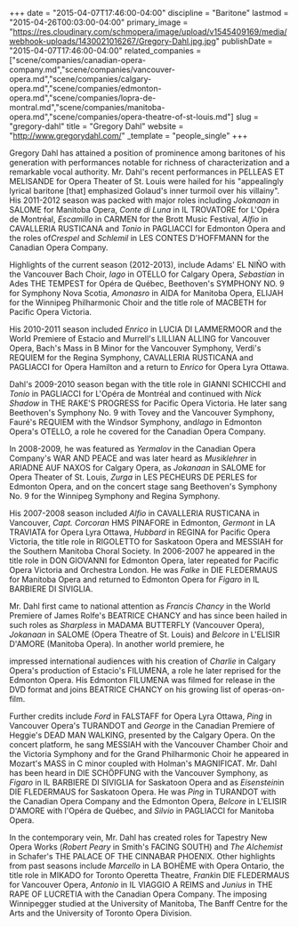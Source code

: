 +++
date = "2015-04-07T17:46:00-04:00"
discipline = "Baritone"
lastmod = "2015-04-26T00:03:00-04:00"
primary_image = "https://res.cloudinary.com/schmopera/image/upload/v1545409169/media/webhook-uploads/1430021016267/Gregory-Dahl.jpg.jpg"
publishDate = "2015-04-07T17:46:00-04:00"
related_companies = ["scene/companies/canadian-opera-company.md","scene/companies/vancouver-opera.md","scene/companies/calgary-opera.md","scene/companies/edmonton-opera.md","scene/companies/lopra-de-montral.md","scene/companies/manitoba-opera.md","scene/companies/opera-theatre-of-st-louis.md"]
slug = "gregory-dahl"
title = "Gregory Dahl"
website = "http://www.gregorydahl.com/"
_template = "people_single"
+++

<p>
	Gregory Dahl has attained a position of prominence among baritones of his generation with performances notable for richness of characterization and a remarkable vocal authority. Mr. Dahl's recent performances in PELLEAS ET MELISANDE for Opera Theater of St. Louis were hailed for his "appealingly lyrical baritone [that] emphasized Golaud's inner turmoil over his villainy". His 2011-2012 season was packed with major roles including <em>Jokanaan</em> in SALOME for Manitoba Opera, <em>Conte di Luna</em> in IL TROVATORE for L'Opéra de Montréal, <em>Escamillo</em> in CARMEN for the Brott Music Festival, <em>Alfio</em> in CAVALLERIA RUSTICANA and <em>Tonio</em> in PAGLIACCI for Edmonton Opera and the roles of<em>Crespel</em> and <em>Schlemil</em> in LES CONTES D'HOFFMANN for the Canadian Opera Company.
</p>
<p>
	Highlights of the current season (2012-2013), include Adams' EL NIÑO with the Vancouver Bach Choir, <em>Iago</em> in OTELLO for Calgary Opera, <em>Sebastian</em> in Ades THE TEMPEST for Opéra de Québec, Beethoven's SYMPHONY NO. 9 for Symphony Nova Scotia, <em>Amonasro</em> in AIDA for Manitoba Opera, ELIJAH for the Winnipeg Philharmonic Choir and the title role of MACBETH for Pacific Opera Victoria.
</p>
<p>
	His 2010-2011 season included <em>Enrico</em> in LUCIA DI LAMMERMOOR and the World Premiere of Estacio and Murrell's LILLIAN ALLING for Vancouver Opera, Bach's Mass in B Minor for the Vancouver Symphony, Verdi's REQUIEM for the Regina Symphony, CAVALLERIA RUSTICANA and PAGLIACCI for Opera Hamilton and a return to <em>Enrico</em> for Opera Lyra Ottawa.
</p>
<p>
	Dahl's 2009-2010 season began with the title role in GIANNI SCHICCHI and <em>Tonio</em> in PAGLIACCI for L'Opéra de Montréal and continued with <em>Nick Shadow</em> in THE RAKE'S PROGRESS for Pacific Opera Victoria. He later sang Beethoven's Symphony No. 9 with Tovey and the Vancouver Symphony, Fauré's REQUIEM with the Windsor Symphony, and<em>Iago</em> in Edmonton Opera's OTELLO, a role he covered for the Canadian Opera Company.
</p>
<p>
	In 2008-2009, he was featured as <em>Yermalov</em> in the Canadian Opera Company's WAR AND PEACE and was later heard as <em>Musiklehrer</em> in ARIADNE AUF NAXOS for Calgary Opera, as <em>Jokanaan</em> in SALOME for Opera Theater of St. Louis, <em>Zurga</em> in LES PECHEURS DE PERLES for Edmonton Opera, and on the concert stage sang Beethoven's Symphony No. 9 for the Winnipeg Symphony and Regina Symphony.
</p>
<p>
	His 2007-2008 season included <em>Alfio</em> in CAVALLERIA RUSTICANA in Vancouver, <em>Capt. Corcoran</em> HMS PINAFORE in Edmonton, <em>Germont</em> in LA TRAVIATA for Opera Lyra Ottawa, <em>Hubbard</em> in REGINA for Pacific Opera Victoria, the title role in RIGOLETTO for Saskatoon Opera and MESSIAH for the Southern Manitoba Choral Society. In 2006-2007 he appeared in the title role in DON GIOVANNI for Edmonton Opera, later repeated for Pacific Opera Victoria and Orchestra London. He was <em>Falke</em> in DIE FLEDERMAUS for Manitoba Opera and returned to Edmonton Opera for <em>Figaro</em> in IL BARBIERE DI SIVIGLIA.
</p>
<p>
	<strong></strong>Mr. Dahl first came to national attention as <em>Francis Chancy</em> in the World Premiere of James Rolfe's BEATRICE CHANCY and has since been hailed in such roles as <em>Sharpless</em> in MADAMA BUTTERFLY (Vancouver Opera), <em>Jokanaan</em> in SALOME (Opera Theatre of St. Louis) and <em>Belcore</em> in L'ELISIR D'AMORE (Manitoba Opera). In another world premiere, he
</p>
<p>
	impressed international audiences with his creation of <em>Charlie</em> in Calgary Opera's production of Estacio's FILUMENA, a role he later reprised for the Edmonton Opera. His Edmonton FILUMENA was filmed for release in the DVD format and joins BEATRICE CHANCY on his growing list of operas-on-film.
</p>
<p>
	Further credits include <em>Ford</em> in FALSTAFF for Opera Lyra Ottawa, <em>Ping</em> in Vancouver Opera's TURANDOT and <em>George </em>in the Canadian Premiere of Heggie's DEAD MAN WALKING, presented by the Calgary Opera. On the concert platform, he sang MESSIAH with the Vancouver Chamber Choir and the Victoria Symphony and for the Grand Philharmonic Choir he appeared in Mozart's MASS in C minor coupled with Holman's MAGNIFICAT. Mr. Dahl has been heard in DIE SCHÖPFUNG with the Vancouver Symphony, as <em>Figaro</em> in IL BARBIERE DI SIVIGLIA for Saskatoon Opera and as <em>Eisenstein</em>in DIE FLEDERMAUS<em> </em>for Saskatoon Opera. He was <em>Ping</em> in TURANDOT with the Canadian Opera Company and the Edmonton Opera, <em>Belcore </em>in L'ELISIR D'AMORE with l'Opéra de Québec, and <em>Silvio</em> in PAGLIACCI for Manitoba Opera.
</p>
<p>
	In the contemporary vein, Mr. Dahl has created roles for Tapestry New Opera Works (<em>Robert Peary</em> in Smith's FACING SOUTH) and <em>The Alchemist</em> in Schafer's THE PALACE OF THE CINNABAR PHOENIX. Other highlights from past seasons include <em>Marcello</em> in LA BOHÈME with Opera Ontario, the title role in MIKADO<em> </em>for Toronto Operetta Theatre, <em>Frank</em>in DIE FLEDERMAUS for Vancouver Opera, <em>Antonio </em>in IL VIAGGIO A REIMS and <em>Junius</em> in THE RAPE OF LUCRETIA with the Canadian Opera Company. The imposing Winnipegger studied at the University of Manitoba, The Banff Centre for the Arts and the University of Toronto Opera Division.
</p>
